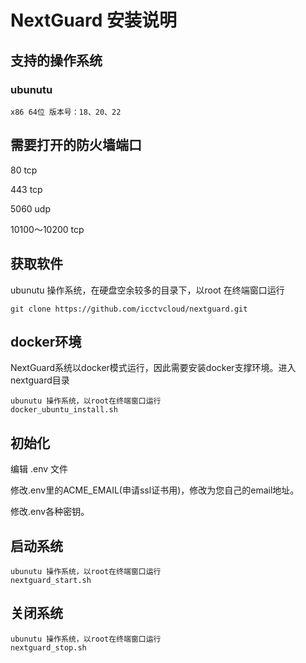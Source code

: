 # NextGuard 安装说明

## 支持的操作系统

### ubunutu 
	
	x86 64位 版本号：18、20、22

## 需要打开的防火墙端口

80 tcp

443 tcp

5060 udp

10100～10200 tcp

## 获取软件

ubunutu 操作系统，在硬盘空余较多的目录下，以root	在终端窗口运行
 	
 	git clone https://github.com/icctvcloud/nextguard.git

## docker环境
NextGuard系统以docker模式运行，因此需要安装docker支撑环境。进入nextguard目录

	ubunutu 操作系统，以root在终端窗口运行
	docker_ubuntu_install.sh

## 初始化

编辑 .env 文件

修改.env里的ACME_EMAIL(申请ssl证书用)，修改为您自己的email地址。

修改.env各种密钥。

## 启动系统
	ubunutu 操作系统，以root在终端窗口运行
	nextguard_start.sh
	
## 关闭系统
	ubunutu 操作系统，以root在终端窗口运行
	nextguard_stop.sh

